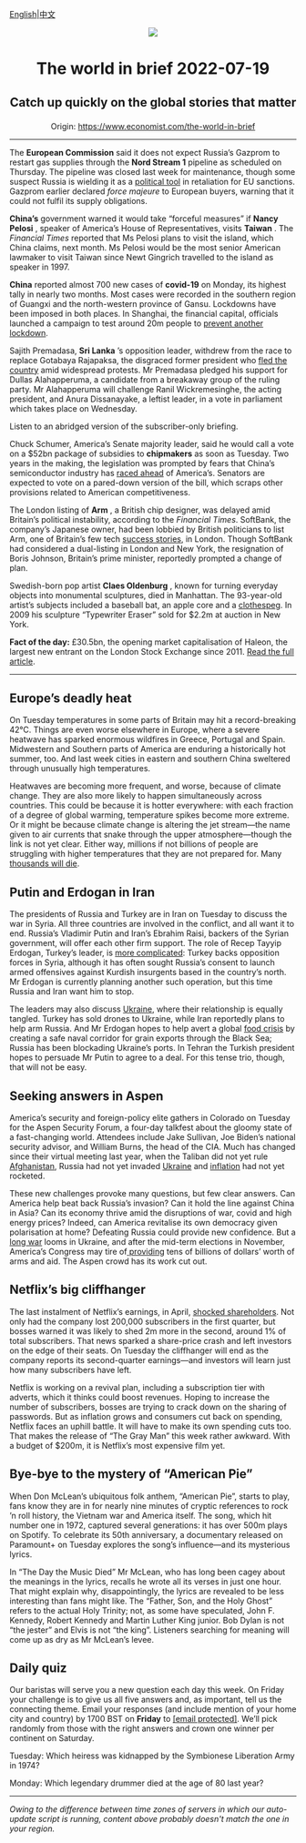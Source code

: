 [English](https://github.com/arielherself/espresso/blob/main/README.md)|[中文](https://github-com.translate.goog/arielherself/espresso/blob/main/README.md?_x_tr_sl=en&_x_tr_tl=zh-CN&_x_tr_hl=zh-CN&_x_tr_pto=wapp)

<div align="center"><img src="https://cdn.static-economist.com/sites/all/themes/econfinal/images/svg/logo.svg" align-center /></div>

# <p align="center">The world in brief 2022-07-19</p>

## <p align="center">Catch up quickly on the global stories that matter</p>

<p align="center">Origin: <a href="https://www.economist.com/the-world-in-brief">https://www.economist.com/the-world-in-brief</a><hr>

The **European Commission** said it does not expect Russia’s Gazprom to restart gas supplies through the **Nord Stream 1** pipeline as scheduled on Thursday. The pipeline was closed last week for maintenance, though some suspect Russia is wielding it as a [political tool](https://www.economist.com/europe/2022/07/11/europe-is-preparing-for-russian-gas-to-be-cut-off-this-winter) in retaliation for EU sanctions. Gazprom earlier declared <em>force majeure</em> to European buyers, warning that it could not fulfil its supply obligations.

 **China’s** government warned it would take “forceful measures” if **Nancy Pelosi** , speaker of America’s House of Representatives, visits **Taiwan** . The <em>Financial Times</em> reported that Ms Pelosi plans to visit the island, which China claims, next month. Ms Pelosi would be the most senior American lawmaker to visit Taiwan since Newt Gingrich travelled to the island as speaker in 1997.

 **China** reported almost 700 new cases of **covid-19** on Monday, its highest tally in nearly two months. Most cases were recorded in the southern region of Guangxi and the north-western province of Gansu. Lockdowns have been imposed in both places. In Shanghai, the financial capital, officials launched a campaign to test around 20m people to [prevent another lockdown](https://www.economist.com/finance-and-economics/2022/06/16/in-stamping-out-covid-china-has-stomped-on-confidence).

Sajith Premadasa, **Sri Lanka** ’s opposition leader, withdrew from the race to replace Gotabaya Rajapaksa, the disgraced former president who [fled the country](https://www.economist.com/asia/2022/07/13/sri-lankas-president-flees-leaving-the-country-in-chaos) amid widespread protests. Mr Premadasa pledged his support for Dullas Alahapperuma, a candidate from a breakaway group of the ruling party. Mr Alahapperuma will challenge Ranil Wickremesinghe, the acting president, and Anura Dissanayake, a leftist leader, in a vote in parliament which takes place on Wednesday.

Listen to an abridged version of the subscriber-only briefing.

Chuck Schumer, America’s Senate majority leader, said he would call a vote on a $52bn package of subsidies to **chipmakers** as soon as Tuesday. Two years in the making, the legislation was prompted by fears that China’s semiconductor industry has [raced ahead](https://www.economist.com/business/america-has-a-plan-to-throttle-chinese-chipmakers/21808959) of America’s. Senators are expected to vote on a pared-down version of the bill, which scraps other provisions related to American competitiveness.

The London listing of **Arm** , a British chip designer, was delayed amid Britain’s political instability, according to the <em>Financial Times</em>. SoftBank, the company’s Japanese owner, had been lobbied by British politicians to list Arm, one of Britain’s few tech [success stories](https://www.economist.com/business/2022/06/22/why-everyone-wants-arm), in London. Though SoftBank had considered a dual-listing in London and New York, the resignation of Boris Johnson, Britain’s prime minister, reportedly prompted a change of plan.

Swedish-born pop artist **Claes Oldenburg** , known for turning everyday objects into monumental sculptures, died in Manhattan. The 93-year-old artist’s subjects included a baseball bat, an apple core and a [clothespeg](https://www.economist.com/christmas-specials/2016/12/24/a-celebration-of-the-oddly-modern-oddly-mystical-clothespeg). In 2009 his sculpture “Typewriter Eraser” sold for $2.2m at auction in New York. 

 **Fact of the day:** £30.5bn, the opening market capitalisation of Haleon, the largest new entrant on the London Stock Exchange since 2011. [Read the full article](https://www.economist.com/britain/2022/07/18/haleons-listing-shows-the-woes-of-the-london-stock-exchange).

----------

## Europe’s deadly heat

On Tuesday temperatures in some parts of Britain may hit a record-breaking 42°C. Things are even worse elsewhere in Europe, where a severe heatwave has sparked enormous wildfires in Greece, Portugal and Spain. Midwestern and Southern parts of America are enduring a historically hot summer, too. And last week cities in eastern and southern China sweltered through unusually high temperatures.

Heatwaves are becoming more frequent, and worse, because of climate change. They are also more likely to happen simultaneously across countries. This could be because it is hotter everywhere: with each fraction of a degree of global warming, temperature spikes become more extreme. Or it might be because climate change is altering the jet stream—the name given to air currents that snake through the upper atmosphere—though the link is not yet clear. Either way, millions if not billions of people are struggling with higher temperatures that they are not prepared for. Many [thousands will die](https://www.economist.com/leaders/2021/07/03/the-danger-posed-by-heatwaves-deserves-to-be-taken-more-seriously).

## Putin and Erdogan in Iran

The presidents of Russia and Turkey are in Iran on Tuesday to discuss the war in Syria. All three countries are involved in the conflict, and all want it to end. Russia’s Vladimir Putin and Iran’s Ebrahim Raisi, backers of the Syrian government, will offer each other firm support. The role of Recep Tayyip Erdogan, Turkey’s leader, is [more complicated](https://www.economist.com/europe/2022/02/24/turkeys-rapprochement-with-russia-may-not-survive-the-war-in-ukraine): Turkey backs opposition forces in Syria, although it has often sought Russia’s consent to launch armed offensives against Kurdish insurgents based in the country’s north. Mr Erdogan is currently planning another such operation, but this time Russia and Iran want him to stop.

The leaders may also discuss [Ukraine](https://www.economist.com/ukraine-crisis), where their relationship is equally tangled. Turkey has sold drones to Ukraine, while Iran reportedly plans to help arm Russia. And Mr Erdogan hopes to help avert a global [food crisis](https://www.economist.com/leaders/2022/05/19/the-coming-food-catastrophe) by creating a safe naval corridor for grain exports through the Black Sea; Russia has been blockading Ukraine’s ports. In Tehran the Turkish president hopes to persuade Mr Putin to agree to a deal. For this tense trio, though, that will not be easy.

## Seeking answers in Aspen

America’s security and foreign-policy elite gathers in Colorado on Tuesday for the Aspen Security Forum, a four-day talkfest about the gloomy state of a fast-changing world. Attendees include Jake Sullivan, Joe Biden’s national security advisor, and William Burns, the head of the CIA. Much has changed since their virtual meeting last year, when the Taliban did not yet rule [Afghanistan](https://www.economist.com/afghanistan), Russia had not yet invaded [Ukraine](https://www.economist.com/ukraine-crisis) and [inflation](https://www.economist.com/finance-and-economics/2022/07/13/american-inflation-tops-forecasts-yet-again-adding-to-recession-risks) had not yet rocketed.

These new challenges provoke many questions, but few clear answers. Can America help beat back Russia’s invasion? Can it hold the line against China in Asia? Can its economy thrive amid the disruptions of war, covid and high energy prices? Indeed, can America revitalise its own democracy given polarisation at home? Defeating Russia could provide new confidence. But a [long war](https://www.economist.com/leaders/2022/06/30/how-to-win-ukraines-long-war) looms in Ukraine, and after the mid-term elections in November, America’s Congress may tire of[ providing](https://www.economist.com/united-states/2022/07/17/is-america-growing-weary-of-the-long-war-in-ukraine) tens of billions of dollars’ worth of arms and aid. The Aspen crowd has its work cut out.

## Netflix’s big cliffhanger

The last instalment of Netflix’s earnings, in April, [shocked shareholders](https://www.economist.com/business/netflix-sheds-subscribers-and-170bn-in-market-value/21808847). Not only had the company lost 200,000 subscribers in the first quarter, but bosses warned it was likely to shed 2m more in the second, around 1% of total subscribers. That news sparked a share-price crash and left investors on the edge of their seats. On Tuesday the cliffhanger will end as the company reports its second-quarter earnings—and investors will learn just how many subscribers have left.

Netflix is working on a revival plan, including a subscription tier with adverts, which it thinks could boost revenues. Hoping to increase the number of subscribers, bosses are trying to crack down on the sharing of passwords. But as inflation grows and consumers cut back on spending, Netflix faces an uphill battle. It will have to make its own spending cuts too. That makes the release of “The Gray Man” this week rather awkward. With a budget of $200m, it is Netflix’s most expensive film yet.

## Bye-bye to the mystery of “American Pie”

When Don McLean’s ubiquitous folk anthem, “American Pie”, starts to play, fans know they are in for nearly nine minutes of cryptic references to rock ’n roll history, the Vietnam war and America itself. The song, which hit number one in 1972, captured several generations: it has over 500m plays on Spotify. To celebrate its 50th anniversary, a documentary released on Paramount+ on Tuesday explores the song’s influence—and its mysterious lyrics.

In “The Day the Music Died” Mr McLean, who has long been cagey about the meanings in the lyrics, recalls he wrote all its verses in just one hour. That might explain why, disappointingly, the lyrics are revealed to be less interesting than fans might like. The “Father, Son, and the Holy Ghost” refers to the actual Holy Trinity; not, as some have speculated, John F. Kennedy, Robert Kennedy and Martin Luther King junior. Bob Dylan is not “the jester” and Elvis is not “the king”. Listeners searching for meaning will come up as dry as Mr McLean’s levee.

## Daily quiz

Our baristas will serve you a new question each day this week. On Friday your challenge is to give us all five answers and, as important, tell us the connecting theme. Email your responses (and include mention of your home city and country) by 1700 BST on **Friday** to [<span class="__cf_email__" data-cfemail="bdecc8d4c7f8cecdcfd8ceced2fdd8ded2d3d2d0d4cec993ded2d0">[email&#160;protected]</span>](https://mail.google.com/mail/?view=cm&amp;fs=1&amp;tf=1&amp;to=QuizEspresso@economist.com). We’ll pick randomly from those with the right answers and crown one winner per continent on Saturday.

Tuesday: Which heiress was kidnapped by the Symbionese Liberation Army in 1974?

Monday: Which legendary drummer died at the age of 80 last year?

----------

*Owing to the difference between time zones of servers in which our auto-update script is running, content above probably doesn't match the one in your region.*
